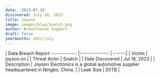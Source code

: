 ```yaml
---
date: '2023-07-18'
discovered: July 18, 2023
title: Joyson
image: images/blog/Snatch.png
author: Breachsense Support
draft: false
yearmonths: 2023/july
---
```



| Data Breach Report
------------:     |:-------------:    | :-----:|
| Victim      | joyson.cn      | 
| Threat Actor      | Snatch      | 
| Date Discovered      | Jul 18, 2023      | 
| Description      | Joyson Electronics is a global automotive supplier headquartered in Ningbo, China.      | 
| Leak Size      | 20TB      | 

